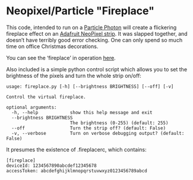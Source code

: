 # Neopixel/Particle "Fireplace"

This code, intended to run on a [Particle Photon](http://particle.io/) will create a flickering fireplace effect on an [Adafruit NeoPixel strip](https://www.adafruit.com/products/1138).  It was slapped together, and doesn’t have terribly good error checking.  One can only spend so much time on office Christmas decorations.

You can see the ‘fireplace’ in operation [here](https://www.youtube.com/watch?v=5lLuh-md73E).

Also included is a simple python control script which allows you to set the brightness of the pixels and turn the whole strip on/off:

    usage: fireplace.py [-h] [--brightness BRIGHTNESS] [--off] [-v]

    Control the virtual fireplace.

    optional arguments:
      -h, --help            show this help message and exit
      --brightness BRIGHTNESS
                            The brightness (0-255) (default: 255)
      --off                 Turn the strip off? (default: False)
      -v, --verbose         Turn on verbose debugging output? (default: False)

It presumes the existence of .fireplacerc, which contains:

    [fireplace]
    deviceId: 1234567890abcdef12345678
    accessToken: abcdefghijklmnopqrstuvwxyz0123456789abcd
